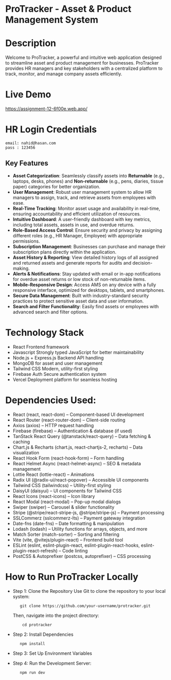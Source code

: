 # ProTracker - Asset & Product Management System

# Description

Welcome to ProTracker, a powerful and intuitive web application designed to streamline asset and product management for businesses. ProTracker provides HR managers and key stakeholders with a centralized platform to track, monitor, and manage company assets efficiently.

# Live Demo

https://assignment-12-6f00e.web.app/

# HR Login Credentials

    email: nahid@hasan.com
    pass : 123456

## Key Features
- **Asset Categorization**: Seamlessly classify assets into **Returnable** (e.g., laptops, desks, phones) and **Non-returnable** (e.g., pens, diaries, tissue paper) categories for better organization.
- **User Management**: Robust user management system to allow HR managers to assign, track, and retrieve assets from employees with ease.
- **Real-Time Tracking**: Monitor asset usage and availability in real-time, ensuring accountability and efficient utilization of resources.
- **Intuitive Dashboard**: A user-friendly dashboard with key metrics, including total assets, assets in use, and overdue returns.
- **Role-Based Access Control**: Ensure security and privacy by assigning different roles (e.g., HR Manager, Employee) with appropriate permissions.
- **Subscription Management**: Businesses can purchase and manage their subscription plans directly within the application.
- **Asset History & Reporting**: View detailed history logs of all assigned and returned assets and generate reports for audits and decision-making.
- **Alerts & Notifications**: Stay updated with email or in-app notifications for overdue asset returns or low stock of non-returnable items.
- **Mobile-Responsive Design**: Access AMS on any device with a fully responsive interface, optimized for desktops, tablets, and smartphones.
- **Secure Data Management**: Built with industry-standard security practices to protect sensitive asset data and user information.
- **Search and Filter Functionality**: Easily find assets or employees with advanced search and filter options.

# Technology Stack
- React Frontend framework
- Javascript Strongly typed JavaScript for better maintainability
- Node.js + Express.js Backend API handling
- MongoDB for asset and user management
- Tailwind CSS Modern, utility-first styling
- Firebase Auth Secure authentication system
- Vercel Deployment platform for seamless hosting

# Dependencies Used:
- React (react, react-dom) – Component-based UI development
- React Router (react-router-dom) – Client-side routing
- Axios (axios) – HTTP request handling
- Firebase (firebase) – Authentication & database (if used)
- TanStack React Query (@tanstack/react-query) – Data fetching & caching
- Chart.js & Recharts (chart.js, react-chartjs-2, recharts) – Data visualization
- React Hook Form (react-hook-form) – Form handling
- React Helmet Async (react-helmet-async) – SEO & metadata management
- Lottie React (lottie-react) – Animations
- Radix UI (@radix-ui/react-popover) – Accessible UI components
- Tailwind CSS (tailwindcss) – Utility-first styling
- DaisyUI (daisyui) – UI components for Tailwind CSS
- React Icons (react-icons) – Icon library
- React Modal (react-modal) – Pop-up modal dialogs
- Swiper (swiper) – Carousel & slider functionality
- Stripe (@stripe/react-stripe-js, @stripe/stripe-js) – Payment processing
- SSLCommerz (sslcommerz-lts) – Payment gateway integration
- Date-fns (date-fns) – Date formatting & manipulation
- Lodash (lodash) – Utility functions for arrays, objects, and more
- Match Sorter (match-sorter) – Sorting and filtering
- Vite (vite, @vitejs/plugin-react) – Frontend build tool
- ESLint (eslint, eslint-plugin-react, eslint-plugin-react-hooks, eslint-plugin-react-refresh) – Code linting
- PostCSS & Autoprefixer (postcss, autoprefixer) – CSS processing</p>

###

#  How to Run ProTracker Locally
- Step 1: Clone the Repository
     Use Git to clone the repository to your local system:
  
         git clone https://github.com/your-username/protracker.git
    Then, navigate into the project directory:
  
          cd protracker
- Step 2: Install Dependencies
  
         npm install
- Step 3: Set Up Environment Variables
  
- Step 4: Run the Development Server:
  
         npm run dev
          

